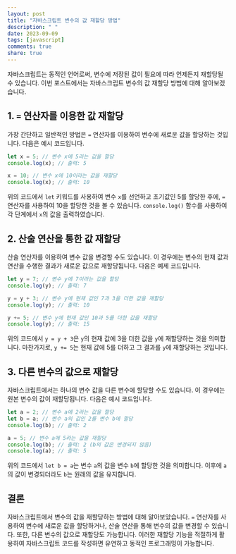 ```yaml
---
layout: post
title: "자바스크립트 변수의 값 재할당 방법"
description: " "
date: 2023-09-09
tags: [javascript]
comments: true
share: true
---
```


자바스크립트는 동적인 언어로써, 변수에 저장된 값이 필요에 따라 언제든지 재할당될 수 있습니다. 이번 포스트에서는 자바스크립트 변수의 값 재할당 방법에 대해 알아보겠습니다.

## 1. `=` 연산자를 이용한 값 재할당

가장 간단하고 일반적인 방법은 `=` 연산자를 이용하여 변수에 새로운 값을 할당하는 것입니다. 다음은 예시 코드입니다.

```javascript
let x = 5; // 변수 x에 5라는 값을 할당
console.log(x); // 출력: 5

x = 10; // 변수 x에 10이라는 값을 재할당
console.log(x); // 출력: 10
```

위의 코드에서 `let` 키워드를 사용하여 변수 `x`를 선언하고 초기값인 5를 할당한 후에, `=` 연산자를 사용하여 10을 할당한 것을 볼 수 있습니다. `console.log()` 함수를 사용하여 각 단계에서 `x`의 값을 출력하였습니다.

## 2. 산술 연산을 통한 값 재할당

산술 연산자를 이용하여 변수 값을 변경할 수도 있습니다. 이 경우에는 변수의 현재 값과 연산을 수행한 결과가 새로운 값으로 재할당됩니다. 다음은 예제 코드입니다.

```javascript
let y = 7; // 변수 y에 7이라는 값을 할당
console.log(y); // 출력: 7

y = y + 3; // 변수 y에 현재 값인 7과 3을 더한 값을 재할당
console.log(y); // 출력: 10

y += 5; // 변수 y에 현재 값인 10과 5를 더한 값을 재할당
console.log(y); // 출력: 15
```

위의 코드에서 `y = y + 3`은 `y`의 현재 값에 3을 더한 값을 `y`에 재할당하는 것을 의미합니다. 마찬가지로, `y += 5`는 현재 값에 5를 더하고 그 결과를 `y`에 재할당하는 것입니다.

## 3. 다른 변수의 값으로 재할당

자바스크립트에서는 하나의 변수 값을 다른 변수에 할당할 수도 있습니다. 이 경우에는 원본 변수의 값이 재할당됩니다. 다음은 예시 코드입니다.

```javascript
let a = 2; // 변수 a에 2라는 값을 할당
let b = a; // 변수 a의 값인 2를 변수 b에 할당
console.log(b); // 출력: 2

a = 5; // 변수 a에 5라는 값을 재할당
console.log(b); // 출력: 2 (b의 값은 변경되지 않음)
console.log(a); // 출력: 5
```

위의 코드에서 `let b = a`는 변수 `a`의 값을 변수 `b`에 할당한 것을 의미합니다. 이후에 `a`의 값이 변경되더라도 `b`는 원래의 값을 유지합니다.

## 결론

자바스크립트에서 변수의 값을 재할당하는 방법에 대해 알아보았습니다. `=` 연산자를 사용하여 변수에 새로운 값을 할당하거나, 산술 연산을 통해 변수의 값을 변경할 수 있습니다. 또한, 다른 변수의 값으로 재할당도 가능합니다. 이러한 재할당 기능을 적절하게 활용하여 자바스크립트 코드를 작성하면 유연하고 동적인 프로그래밍이 가능합니다.